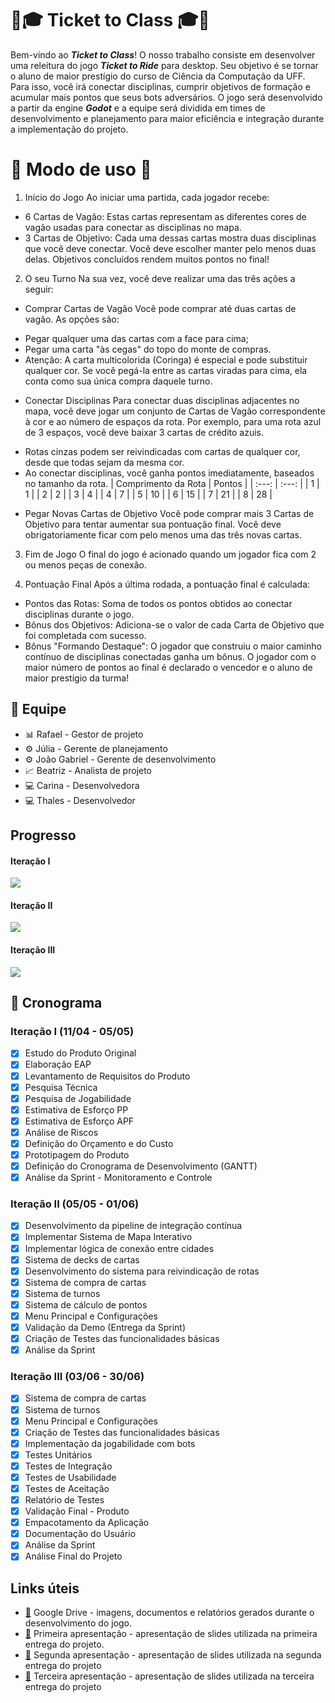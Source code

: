 # :ticket::mortar_board: Ticket to Class :mortar_board::ticket: 
Bem-vindo ao ***Ticket to Class***! O nosso trabalho consiste em desenvolver uma releitura do jogo ***Ticket to Ride*** para desktop. Seu objetivo é se tornar o aluno de maior prestígio do curso de Ciência da Computação da UFF. Para isso, você irá conectar disciplinas, cumprir objetivos de formação e acumular mais pontos que seus bots adversários. O jogo será desenvolvido a partir da engine ***Godot*** e a equipe será dividida em times de desenvolvimento e planejamento para maior eficiência e integração durante a implementação do projeto.

# :train: Modo de uso :train:

1. Início do Jogo
Ao iniciar uma partida, cada jogador recebe:
 * 6 Cartas de Vagão: Estas cartas representam as diferentes cores de vagão usadas para conectar as disciplinas no mapa.
 * 3 Cartas de Objetivo: Cada uma dessas cartas mostra duas disciplinas que você deve conectar. Você deve escolher manter pelo menos duas delas. Objetivos concluídos rendem muitos pontos no final!

2. O seu Turno
Na sua vez, você deve realizar uma das três ações a seguir:
- Comprar Cartas de Vagão
Você pode comprar até duas cartas de vagão. As opções são:
 * Pegar qualquer uma das cartas com a face para cima;
 * Pegar uma carta "às cegas" do topo do monte de compras.
 * Atenção: A carta multicolorida (Coringa) é especial e pode substituir qualquer cor. Se você pegá-la entre as cartas viradas para cima, ela conta como sua única compra daquele turno.
- Conectar Disciplinas
Para conectar duas disciplinas adjacentes no mapa, você deve jogar um conjunto de Cartas de Vagão correspondente à cor e ao número de espaços da rota. Por exemplo, para uma rota azul de 3 espaços, você deve baixar 3 cartas de crédito azuis.
 * Rotas cinzas podem ser reivindicadas com cartas de qualquer cor, desde que todas sejam da mesma cor.
 * Ao conectar disciplinas, você ganha pontos imediatamente, baseados no tamanho da rota.
| Comprimento da Rota | Pontos |
| :---: | :---: |
| 1 | 1 |
| 2 | 2 |
| 3 | 4 |
| 4 | 7 |
| 5 | 10 |
| 6 | 15 |
| 7 | 21 |
| 8 | 28 |


- Pegar Novas Cartas de Objetivo
Você pode comprar mais 3 Cartas de Objetivo para tentar aumentar sua pontuação final. Você deve obrigatoriamente ficar com pelo menos uma das três novas cartas.

3. Fim de Jogo
O final do jogo é acionado quando um jogador fica com 2 ou menos peças de conexão. 

4. Pontuação Final
Após a última rodada, a pontuação final é calculada:
 * Pontos das Rotas: Soma de todos os pontos obtidos ao conectar disciplinas durante o jogo.
 * Bônus dos Objetivos: Adiciona-se o valor de cada Carta de Objetivo que foi completada com sucesso.
 * Bônus "Formando Destaque": O jogador que construiu o maior caminho contínuo de disciplinas conectadas ganha um bônus.
O jogador com o maior número de pontos ao final é declarado o vencedor e o aluno de maior prestígio da turma!

## :busts_in_silhouette: Equipe
* :bar_chart: Rafael - Gestor de projeto 
* :gear: Júlia - Gerente de planejamento
* :gear: João Gabriel - Gerente de desenvolvimento
* :chart_with_upwards_trend: Beatriz - Analista de projeto
* :computer: Carina - Desenvolvedora
* :computer: Thales - Desenvolvedor

## Progresso

#### Iteração I
  ![](https://geps.dev/progress/100?dangerColor=800000&warningColor=ff9900&successColor=006600)

#### Iteração II 
  ![](https://geps.dev/progress/100?dangerColor=800000&warningColor=ff9900&successColor=006600)

#### Iteração III 
  ![](https://geps.dev/progress/100?dangerColor=800000&warningColor=ff9900&successColor=006600)

## :calendar: Cronograma
### Iteração I (11/04 - 05/05)
- [X] Estudo do Produto Original
- [X] Elaboração EAP
- [X] Levantamento de Requisitos do Produto
- [X] Pesquisa Técnica
- [X] Pesquisa de Jogabilidade
- [X] Estimativa de Esforço PP
- [X] Estimativa de Esforço APF
- [X] Análise de Riscos
- [X] Definição do Orçamento e do Custo
- [X] Prototipagem do Produto
- [X] Definição do Cronograma de Desenvolvimento (GANTT)
- [X] Análise da Sprint - Monitoramento e Controle

### Iteração II (05/05 - 01/06)
- [x] Desenvolvimento da pipeline de integração contínua
- [x] Implementar Sistema de Mapa Interativo
- [x] Implementar lógica de conexão entre cidades
- [x] Sistema de decks de cartas
- [x] Desenvolvimento do sistema para reivindicação de rotas
- [x] Sistema de compra de cartas
- [x] Sistema de turnos
- [x] Sistema de cálculo de pontos
- [x] Menu Principal e Configurações
- [x] Validação da Demo (Entrega da Sprint)
- [x] Criação de Testes das funcionalidades básicas
- [x] Análise da Sprint

### Iteração III (03/06 - 30/06)
- [x] Sistema de compra de cartas
- [x] Sistema de turnos
- [x] Menu Principal e Configurações
- [x] Criação de Testes das funcionalidades básicas
- [x] Implementação da jogabilidade com bots
- [x] Testes Unitários
- [x] Testes de Integração
- [x] Testes de Usabilidade
- [x] Testes de Aceitação
- [x] Relatório de Testes
- [x] Validação Final - Produto
- [x] Empacotamento da Aplicação
- [x] Documentação do Usuário
- [x] Análise da Sprint
- [x] Análise Final do Projeto

## Links úteis 
+ [:link:](https://drive.google.com/drive/folders/1cuiLI-nLHgZQftqxqwLhmsISwi6Ljx0f?usp=drive_link) Google Drive - imagens, documentos e relatórios gerados durante o desenvolvimento do jogo.
+ [:link:](https://www.canva.com/design/DAGmO0nm1Io/6k_SZDvsDn_vYE2s3cZuHA/view?utm_content=DAGmO0nm1Io&utm_campaign=designshare&utm_medium=link2&utm_source=uniquelinks&utlId=h14eb927491) Primeira apresentação - apresentação de slides utilizada na primeira entrega do projeto.
+ [:link:](https://www.canva.com/design/DAGoTfS5UDs/SqobLz9NjghUm6eEAiyMbQ/view?utm_content=DAGoTfS5UDs&utm_campaign=designshare&utm_medium=link2&utm_source=uniquelinks&utlId=h291b6ab2b8) Segunda apresentação - apresentação de slides utilizada na segunda entrega do projeto
+ [:link:](https://www.canva.com/design/DAGrNUDKn1Q/lUBo7IiZAtTrV5JFv-8QPw/view?utm_content=DAGrNUDKn1Q&utm_campaign=designshare&utm_medium=link2&utm_source=uniquelinks&utlId=h9591ce9e56) Terceira apresentação - apresentação de slides utilizada na terceira entrega do projeto
